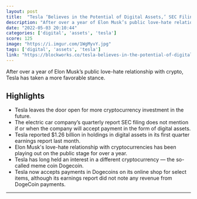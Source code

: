 ```yaml
---
layout: post
title:  "Tesla ‘Believes in the Potential of Digital Assets,’ SEC Filing Reveals"
description: "After over a year of Elon Musk’s public love-hate relationship with crypto, Tesla has taken a more favorable stance."
date: "2022-05-03 20:10:44"
categories: ['digital', 'assets', 'tesla']
score: 125
image: "https://i.imgur.com/1WgMyvY.jpg"
tags: ['digital', 'assets', 'tesla']
link: "https://blockworks.co/tesla-believes-in-the-potential-of-digital-assets-sec-filing-reveals/"
---
```


After over a year of Elon Musk’s public love-hate relationship with crypto, Tesla has taken a more favorable stance.

## Highlights

- Tesla leaves the door open for more cryptocurrency investment in the future.
- The electric car company’s quarterly report SEC filing does not mention if or when the company will accept payment in the form of digital assets.
- Tesla reported $1.26 billion in holdings in digital assets in its first quarter earnings report last month.
- Elon Musk's love-hate relationship with cryptocurrencies has been playing out on the public stage for over a year.
- Tesla has long held an interest in a different cryptocurrency — the so-called meme coin Dogecoin.
- Tesla now accepts payments in Dogecoins on its online shop for select items, although its earnings report did not note any revenue from DogeCoin payments.

---
